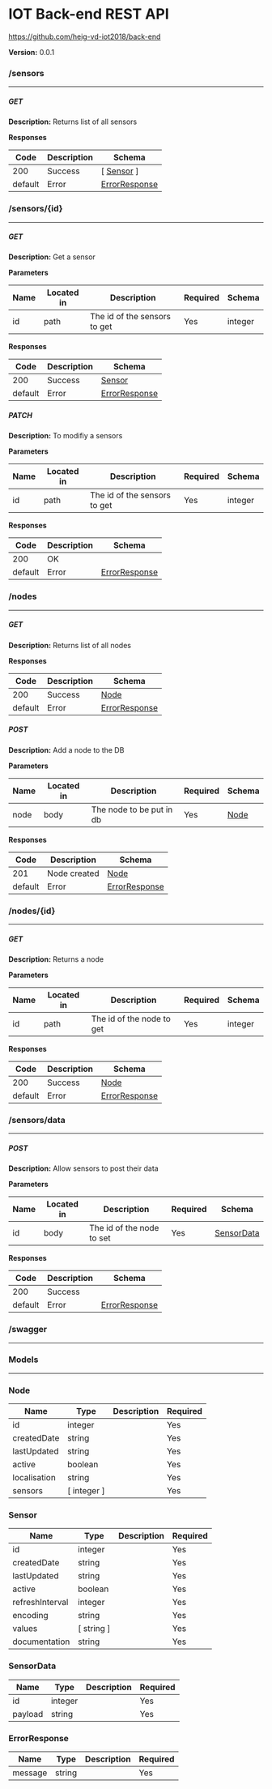 IOT Back-end REST API
=====================
https://github.com/heig-vd-iot2018/back-end

**Version:** 0.0.1

### /sensors
---
##### ***GET***
**Description:** Returns list of all sensors

**Responses**

| Code | Description | Schema |
| ---- | ----------- | ------ |
| 200 | Success | [ [Sensor](#sensor) ] |
| default | Error | [ErrorResponse](#errorresponse) |

### /sensors/{id}
---
##### ***GET***
**Description:** Get a sensor

**Parameters**

| Name | Located in | Description | Required | Schema |
| ---- | ---------- | ----------- | -------- | ---- |
| id | path | The id of the sensors to get | Yes | integer |

**Responses**

| Code | Description | Schema |
| ---- | ----------- | ------ |
| 200 | Success | [Sensor](#sensor) |
| default | Error | [ErrorResponse](#errorresponse) |

##### ***PATCH***
**Description:** To modifiy a sensors

**Parameters**

| Name | Located in | Description | Required | Schema |
| ---- | ---------- | ----------- | -------- | ---- |
| id | path | The id of the sensors to get | Yes | integer |

**Responses**

| Code | Description | Schema |
| ---- | ----------- | ------ |
| 200 | OK |
| default | Error | [ErrorResponse](#errorresponse) |

### /nodes
---
##### ***GET***
**Description:** Returns list of all nodes

**Responses**

| Code | Description | Schema |
| ---- | ----------- | ------ |
| 200 | Success | [Node](#node) |
| default | Error | [ErrorResponse](#errorresponse) |

##### ***POST***
**Description:** Add a node to the DB

**Parameters**

| Name | Located in | Description | Required | Schema |
| ---- | ---------- | ----------- | -------- | ---- |
| node | body | The node to be put in db | Yes | [Node](#node) |

**Responses**

| Code | Description | Schema |
| ---- | ----------- | ------ |
| 201 | Node created | [Node](#node) |
| default | Error | [ErrorResponse](#errorresponse) |

### /nodes/{id}
---
##### ***GET***
**Description:** Returns a node

**Parameters**

| Name | Located in | Description | Required | Schema |
| ---- | ---------- | ----------- | -------- | ---- |
| id | path | The id of the node to get | Yes | integer |

**Responses**

| Code | Description | Schema |
| ---- | ----------- | ------ |
| 200 | Success | [Node](#node) |
| default | Error | [ErrorResponse](#errorresponse) |

### /sensors/data
---
##### ***POST***
**Description:** Allow sensors to post their data

**Parameters**

| Name | Located in | Description | Required | Schema |
| ---- | ---------- | ----------- | -------- | ---- |
| id | body | The id of the node to set | Yes | [SensorData](#sensordata) |

**Responses**

| Code | Description | Schema |
| ---- | ----------- | ------ |
| 200 | Success |
| default | Error | [ErrorResponse](#errorresponse) |

### /swagger
---
### Models
---

### Node  

| Name | Type | Description | Required |
| ---- | ---- | ----------- | -------- |
| id | integer |  | Yes |
| createdDate | string |  | Yes |
| lastUpdated | string |  | Yes |
| active | boolean |  | Yes |
| localisation | string |  | Yes |
| sensors | [ integer ] |  | Yes |

### Sensor  

| Name | Type | Description | Required |
| ---- | ---- | ----------- | -------- |
| id | integer |  | Yes |
| createdDate | string |  | Yes |
| lastUpdated | string |  | Yes |
| active | boolean |  | Yes |
| refreshInterval | integer |  | Yes |
| encoding | string |  | Yes |
| values | [ string ] |  | Yes |
| documentation | string |  | Yes |

### SensorData  

| Name | Type | Description | Required |
| ---- | ---- | ----------- | -------- |
| id | integer |  | Yes |
| payload | string |  | Yes |

### ErrorResponse  

| Name | Type | Description | Required |
| ---- | ---- | ----------- | -------- |
| message | string |  | Yes |